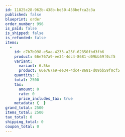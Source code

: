 ```yaml
---
id: 11825c28-962b-438b-be50-458befca2c3a
published: false
blueprint: order
order_number: 996
is_paid: false
is_shipped: false
is_refunded: false
items:
  -
    id: c7b7b998-e5aa-4233-a25f-62850fbd3fb6
    product: 66e767a9-ee34-4dc4-8681-d09bb59f0cf5
    variant:
      variant: 6.5km
      product: 66e767a9-ee34-4dc4-8681-d09bb59f0cf5
    quantity: 1
    total: 2500
    tax:
      amount: 0
      rate: 0
      price_includes_tax: true
    metadata: {  }
grand_total: 2500
items_total: 2500
tax_total: 0
shipping_total: 0
coupon_total: 0
---
```

